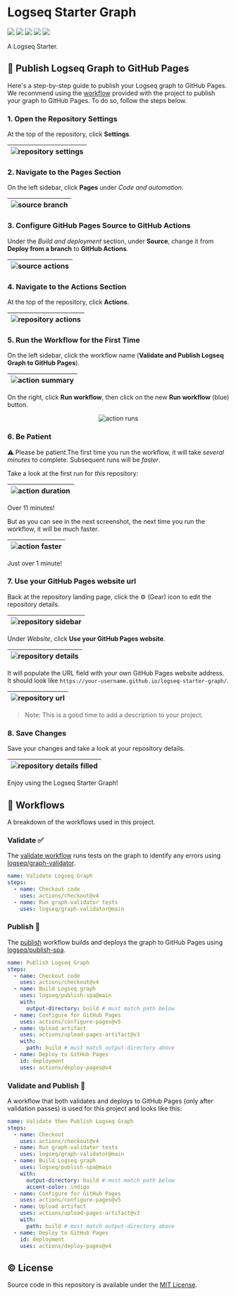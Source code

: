 # Logseq Starter Graph

<p>
<img src="https://img.shields.io/github/languages/code-size/semanticdata/logseq-starter-graph" />
<img src="https://img.shields.io/github/repo-size/semanticdata/logseq-starter-graph" />
<img src="https://img.shields.io/github/commit-activity/t/semanticdata/logseq-starter-graph" />
<img src="https://img.shields.io/github/last-commit/semanticdata/logseq-starter-graph" />
<img src="https://img.shields.io/website/https/semanticdata.github.io/logseq-starter-graph.svg" />
</p>

A Logseq Starter.

## 📢 Publish Logseq Graph to GitHub Pages

Here's a step-by-step guide to publish your Logseq graph to GitHub Pages. We recommend using the [workflow](.github/workflows/logseq-publish.yml) provided with the project to publish your graph to GitHub Pages. To do so, follow the steps below.

### 1. Open the Repository Settings

At the top of the repository, click **Settings**.

<div align="center">

| ![repository settings](assets/repository-settings.png) |
| --- |
</div>

### 2. Navigate to the Pages Section

On the left sidebar, click **Pages** under *Code and automation*.

<div align="center">

| ![source branch](assets/source-branch.png) |
| --- |
</div>

### 3. Configure GitHub Pages Source to GitHub Actions

Under the *Build and deployment* section, under **Source**, change it from **Deploy from a branch** to **GitHub Actions**.

<div align="center">

| ![source actions](assets/source-actions.png) |
| --- |
</div>

### 4. Navigate to the Actions Section

At the top of the repository, click **Actions**.

<div align="center">

| ![repository actions](assets/repository-actions.png) |
| --- |
</div>

### 5. Run the Workflow for the First Time

On the left sidebar, click the workflow name (**Validate and Publish Logseq Graph to GitHub Pages**).

<div align="center">

| ![action summary](assets/action-summary.png) |
| --- |
</div>

On the right, click **Run workflow**, then click on the new **Run workflow** (blue) button.

<div align="center">

![action runs](assets/action-runs.png)
</div>

### 6. Be Patient

⚠ Please be patient.The first time you run the workflow, it will take *several minutes* to complete. Subsequent runs will be *faster*.

Take a look at the first run for *this* repository:

<div align="center">

| ![action duration](assets/action-duration.png) |
| --- |
</div>

Over 11 minutes!

But as you can see in the next screenshot, the next time you run the workflow, it will be much faster.

<div align="center">

| ![action faster](assets/action-faster.png) |
| --- |
</div>

Just over 1 minute!

### 7. Use your GitHub Pages website url

Back at the repository landing page, click the ⚙ (Gear) icon to edit the repository details.

<div align="center">

| ![repository sidebar](assets/repository-sidebar.png) |
| --- |
</div>

Under *Website*, click **Use your GitHub Pages website**.

<div align="center">

| ![repository details](assets/repository-details.png) |
| --- |
</div>

It will populate the URL field with your own GitHub Pages website address. It should look like `https://your-username.github.io/logseq-starter-graph/`.

<div align="center">

| ![repository url](assets/repository-url.png) |
| --- |
</div>

> Note: This is a good time to add a description to your project.

### 8. Save Changes

Save your changes and take a look at your repository details.

<div align="center">

| ![repository details filled](assets/repository-details-filled.png) |
| --- |
</div>

Enjoy using the Logseq Starter Graph!

## 🔀 Workflows

A breakdown of the workflows used in this project.

### Validate ✅

The [validate workflow](https://github.com/semanticdata/logseq-starter-graph/blob/main/.github/workflows/logseq-validate.yml) runs tests on the graph to identify any errors using [logseq/graph-validator](https://github.com/logseq/graph-validator).

```yml
name: Validate Logseq Graph
steps:
  - name: Checkout code
    uses: actions/checkout@v4
  - name: Run graph-validator tests
    uses: logseq/graph-validator@main
```

### Publish 📢

The [publish](https://github.com/semanticdata/logseq-starter-graph/blob/main/.github/workflows/logseq-publish.yml) workflow builds and deploys the graph to GitHub Pages using [logseq/publish-spa](https://github.com/logseq/publish-spa).

```yml
name: Publish Logseq Graph
steps:
  - name: Checkout code
    uses: actions/checkout@v4
  - name: Build Logseq graph
    uses: logseq/publish-spa@main
    with:
      output-directory: build # must match path below
  - name: Configure for GitHub Pages
    uses: actions/configure-pages@v5
  - name: Upload artifact
    uses: actions/upload-pages-artifact@v3
    with:
      path: build # must match output-directory above
  - name: Deploy to GitHub Pages
    id: deployment
    uses: actions/deploy-pages@v4
```

### Validate and Publish 🚀

A workflow that both validates and deploys to GitHub Pages (only after validation passes) is used for this project and looks like this:

```yml
name: Validate then Publish Logseq Graph
steps:
  - name: Checkout
    uses: actions/checkout@v4
  - name: Run graph-validator tests
    uses: logseq/graph-validator@main
  - name: Build Logseq graph
    uses: logseq/publish-spa@main
    with:
      output-directory: build # must match path below
      accent-color: indigo
  - name: Configure for GitHub Pages
    uses: actions/configure-pages@v5
  - name: Upload artifact
    uses: actions/upload-pages-artifact@v3
    with:
      path: build # must match output-directory above
  - name: Deploy to GitHub Pages
    id: deployment
    uses: actions/deploy-pages@v4
```

## © License

Source code in this repository is available under the [MIT License](LICENSE).
